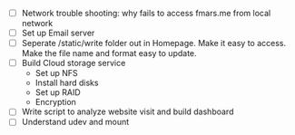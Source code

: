 - [ ] Network trouble shooting: why fails to access fmars.me from local network
- [ ] Set up Email server
- [ ] Seperate /static/write folder out in Homepage. Make it easy to access. Make the file name and format easy to update.
- [ ] Build Cloud storage service
  - Set up NFS
  - Install hard disks
  - Set up RAID
  - Encryption
- [ ] Write script to analyze website visit and build dashboard
- [ ] Understand udev and mount
